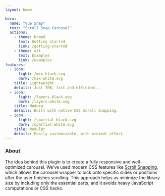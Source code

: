 ```yaml
---
layout: home

hero:
  name: "Vue Snap"
  text: "Scroll Snap Carousel"
  actions:
    - theme: brand
      text: Getting started
      link: /getting-started
    - theme: alt
      text: Examples
      link: /examples
features:
  - icon:
      light: /mix-black.svg
      dark: /mix-white.svg
    title: Lightweight
    details: Just 7KB, fast and efficient.
  - icon:
      light: /layers-black.svg
      dark: /layers-white.svg
    title: Modern
    details: Built with native CSS Scroll Snapping.
  - icon:
      light: /spartial-black.svg
      dark: /spartial-white.svg
    title: Modular
    details: Easily customizable, with minimal effort.
---
```


### About
The idea behind this plugin is to create a fully responsive and well-optimized carousel. We’ve used modern CSS features like [Scroll Snapping](https://developers.google.com/web/updates/2018/07/css-scroll-snap), which allows the carousel wrapper to lock onto specific slides or positions after the user finishes scrolling. This approach helps us minimize the library size by including only the essential parts, and it avoids heavy JavaScript computations or CSS hacks.
